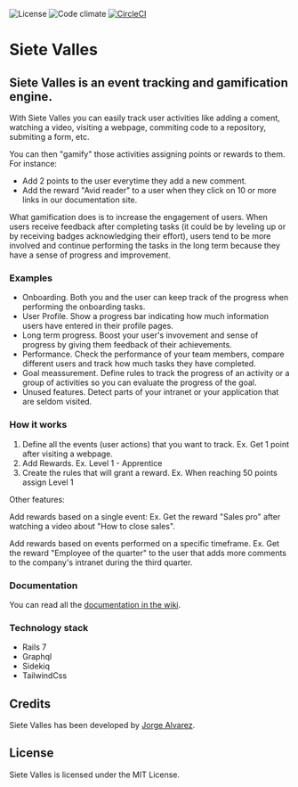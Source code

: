 ![License](https://img.shields.io/github/license/jorgegorka/siete-valles.svg)
![Code climate](https://img.shields.io/codeclimate/maintainability/jorgegorka/siete-valles.svg)
[![CircleCI](https://circleci.com/gh/jorgegorka/siete-valles.svg?style=svg)](https://app.circleci.com/projects/project-dashboard/github/jorgegorka/)

# Siete Valles

##  Siete Valles is an event tracking and gamification engine.

With Siete Valles you can easily track user activities like adding a coment, watching a video, visiting a webpage, commiting code to a repository, submiting a form, etc.

You can then "gamify" those activities assigning points or rewards to them. For instance:

* Add 2 points to the user everytime they add a new comment.
* Add the reward "Avid reader" to a user when they click on 10 or more links in our documentation site.

What gamification does is to increase the engagement of users. When users receive feedback after completing tasks (it could be by leveling up or by receiving badges acknowledging their effort), users tend to be more involved and continue performing the tasks in the long term because they have a sense of progress and improvement.

### Examples

* Onboarding. Both you and the user can keep track of the progress when performing the onboarding tasks.
* User Profile. Show a progress bar indicating how much information users have entered in their profile pages.
* Long term progress. Boost your user's invovement and sense of progress by giving them feedback of their achievements.
* Performance. Check the performance of your team members, compare different users and track how much tasks they have completed.
* Goal meassurement. Define rules to track the progress of an activity or a group of activities so you can evaluate the progress of the goal.
* Unused features. Detect parts of your intranet or your application that are seldom visited.

### How it works

1. Define all the events (user actions) that you want to track. Ex. Get 1 point after visiting a webpage.
2. Add Rewards. Ex. Level 1 - Apprentice
3. Create the rules that will grant a reward. Ex. When reaching 50 points assign Level 1

Other features:

Add rewards based on a single event: Ex. Get the reward "Sales pro" after watching a video about "How to close sales".

Add rewards based on events performed on a specific timeframe. Ex. Get the reward "Employee of the quarter" to the user that adds more comments to the company's intranet during the third quarter.

### Documentation

You can read all the [documentation in the wiki](https://github.com/jorgegorka/siete-valles/wiki).

### Technology stack

* Rails 7
* Graphql
* Sidekiq
* TailwindCss

## Credits

Siete Valles has been developed by [Jorge Alvarez](https://www.alvareznavarro.es).

## License

Siete Valles is licensed under the MIT License.
